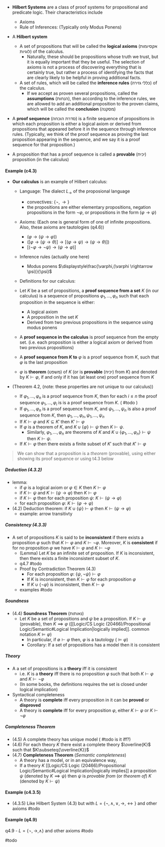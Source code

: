 

- **Hilbert Systems** are a class of proof systems for propositional and predicate logic. Their characteristics include
	- Axioms
	- Rule of Inferences: (Typically only Modus Ponens)


- A **Hilbert system**
	- A set of propositions that will be called the **logical axioms** (אקסיומות לוגיות) of the calculus. 
		- Naturally, these should be propositions whose truth we trust, but it is equally important that they be useful. The selection of axioms is not a process of discovering everything that is certainly true, but rather a process of identifying the facts that are clearly likely to be helpful in proving additional facts.
	- A set of rules, which will be called the **inference rules** (כללי גזירה) of the calculus. 
		- If we accept as proven several propositions, called the **assumptions** (הנחות), then according to the inference rules, we are allowed to add an additional proposition to the proven claims, which will be called the **conclusion** (מסקנה)



- A **proof sequence** (סדרת הוכחה) is a finite sequence of propositions in which each proposition is either a logical axiom or derived from propositions that appeared before it in the sequence through inference rules. (Typically, we think of the proof sequence as proving the last proposition appearing in the sequence, and we say it is a proof sequence for that proposition.) 
- A proposition that has a proof sequence is called a **provable** (יכיח) proposition (in the calculus)

#### Example (c4.3)

- **Our calculus** is an example of Hilbert calculus:
	- Language: The dialect $L_{\rightarrow }$ of the proposional language 
		- convectives: $\{ \lnot,\rightarrow \}$
		- the propositions are either elementary propositions, negation propositions in the form $\lnot{\varphi}$, or propositions in the form $(\varphi\rightarrow \psi)$
	- Axioms: (Each one is general form of one of infinite propositions. Also, these axioms are tautologies (q4.6))
		- $(\varphi\rightarrow (\psi\rightarrow \varphi))$
		- $([\varphi\rightarrow (\psi\rightarrow \theta)]\rightarrow [(\varphi\rightarrow \psi)\rightarrow (\psi\rightarrow \theta)])$
		- $[(\lnot \varphi\rightarrow \lnot\psi )\rightarrow (\psi\rightarrow \varphi)]$
	- Inference rules (actually one here)
		- Modus ponens $\displaystyle\frac{\varphi,(\varphi \rightarrow \psi)}{\psi}$

	- Definitions for our calculus:
	- Let $K$ be a set of propositions, a **proof sequence from a set** $K$ (in our calculus) is a sequence of propositions $\varphi_{1},\dots,\varphi_{n}$ such that each proposition in the sequence is either: 
		- A logical axiom
		- A proposition in the set $K$
		- Derived from two previous propositions in the sequence using modus ponens
	- A **proof sequence in the calculus** is proof sequence from the empty set. (i.e. each proposition is either a logical axiom or derived from two previous propositions)
	- A **proof sequence from $K$ to** $\varphi$ is a proof sequence from $K$, such that $\varphi$ is the last proposition
	- $\varphi$ is **theorem** (משפט) of $K$ (or is **provable** (יכיח) from $K$) and denoted by $K \vdash \varphi$, if and only if it has (at least one) proof sequence from $K$ 


- (Theorem 4.2, (note: these properties are not unique to our calculus))
	- If $\varphi_{1},\dots,\varphi_{n}$ is a proof sequence from $K$, then for each $i\leq n$ the proof sequence $\varphi_{1},\dots,\varphi_{i}$ is is a proof sequence from $K$. ( #todo )
	- If $\varphi_{1},\dots,\varphi_{n}$ is a proof sequence from $K$, and $\psi_{1},\dots,\psi_{n}$ is also a proof sequence from $K$, then  $\varphi_{1},\dots,\varphi_{n},\psi_{1},\dots,\psi_{n}$
	- If $K\vdash \varphi$ and $K \subseteq K'$ then $K' \vdash \varphi$
	- If $\varphi$ is a theorem of $K$, and $K \cup \{ \varphi \}\vdash \psi$ then $K \vdash \psi$. 
		- Similarly, $\varphi_{1},\dots,\varphi_{n}$ are theorems of $K$ and $K\cup \{ \varphi_{1},\dots,\varphi_{n} \}\vdash \psi$ then $K\vdash \psi$.
	- If $K \vdash \varphi$ then there exists a finite subset of $K'$ such that $K' \vdash \varphi$


>We can show that a proposition is a *theorem* (provable), using either showing its proof sequence or using t4.3 below


##### Deduction (4.3.2)

- lemma:
	- if $\varphi$ is a logical axiom or $\varphi \in K$ then $K \vdash \varphi$
	- if $K \vdash \psi$ and $K \vdash (\psi\rightarrow\varphi )$ then $K \vdash \varphi$
	- if $K \vdash \varphi$ then for each proposition $\psi$: $K\vdash(\psi \rightarrow \varphi)$
	- for each proposition $\varphi$: $K\vdash(\varphi \rightarrow \varphi )$
- (4.2) Deduction theorem: if $K\cup \{ \psi \}\vdash\varphi$ then $K\vdash(\psi\rightarrow\varphi)$
	- example: arrow transitivty

##### Consistency (4.3.3)

- A set of propositions $K$ is said to be **inconsistent** if there exists a proposition $\varphi$ such that $K ⊢ \varphi$ and $K ⊢ ¬\varphi$. Moreover, $K$ is **consistent** if for no proposition $\varphi$ we have $K ⊢ \varphi$ and $K ⊢ ¬\varphi$
	- (Lemma) Let $K$ be an infinite set of proposition. If $K$ is inconsistent, then there exists a finite inconsistent subset of $K$. 
	- q4.7 #todo 
	- Proof by Contradiction Theorem (4.3)
		- For each proposition $\varphi$: $\{ \psi,\lnot\psi \}\vdash\varphi$
		- If $K$ is inconsistent, then $K\vdash{\varphi}$ for each proposition $\varphi$
		- If $K\cup \{ \lnot \varphi \}$ is inconsistent, then $K\vdash{\varphi}$
	- examples #todo 

##### Soundness

- (4.4) **Soundness Theorem** (נאותות)
	- Let $K$ be a set of propositions and $\psi$ be a proposition. If $K\vdash \varphi$ (provable), then $K\implies\varphi$ ([[Logic/CS Logic (20466)/Propositional Logic/Semantic#Logical Implication|logically implied]]. common notation $K \models\varphi$)
		- In particular, if $\emptyset\vdash \varphi$ then, $\varphi$ is a tautology ($\models \varphi$)
		- Corollary: If a set of propositions has a model then it is consistent
##### Theory

- A a set of propositions is a **theory** iff it is consistent
	- i.e. $K$ is a **theory** iff there is no proposition $\varphi$ such that both $K\vdash{\varphi}$ and $K\vdash{\lnot{\varphi}}$ 
	- (In some books, the definitions requires the set is closed under logical implication)
- Syntactical completeness
	- A theory is **complete** iff every proposition in it can be **proved** or **disproved**
	- A theory is **complete** iff for every proposition $\varphi$, either $K\vdash{\varphi}$ or $K\vdash{\lnot{\varphi}}$

##### Completeness Theorem

- (4.5) A complete theory has unique model ( #todo is it iff?)
- (4.6) For each theory $K$ there exist a complete theory $\overline{K}$ such that $K\subseteq{\overline{K}}$
- (4.7) **Completeness Theorem** (*Semantic completeness*)
	- A theory has a model, or in an equivalence way, 
	- If a theory $K$ [[Logic/CS Logic (20466)/Propositional Logic/Semantic#Logical Implication|logically implies]] a proposition $\psi$ (denoted by $K \implies \psi$) then $\psi$ is *provable from* (or *theorem of*) $K$ (denoted by $K \vdash \psi$)


#### Example (c4.3.5)

- (4.3.5) Like Hilbert System (4.3) but with $L=\{ \lnot,\land,\lor,\to,\leftrightarrow \}$ and other axioms #todo


#### Example (q4.9)

q4.9 - $L=\{ \lnot,\to,\land \}$ and other axioms  #todo

#todo 